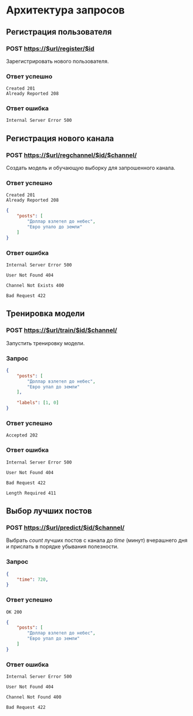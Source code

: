 # Архитектура запросов

## Регистрация пользователя

### POST <https://$url/register/$id>

Зарегистрировать нового пользователя.

### Ответ успешно

```
Created 201
Already Reported 208
```

### Ответ ошибка

```
Internal Server Error 500
```

## Регистрация нового канала

### POST <https://$url/regchannel/$id/$channel/>

Создать модель и обучающую выборку для запрошенного канала.

### Ответ успешно

```
Created 201
Already Reported 208
```

```json
{
    "posts": [
        "Доллар взлетел до небес",
        "Евро упало до земли"
    ]
}
```

### Ответ ошибка

```
Internal Server Error 500
```

```
User Not Found 404
```

```
Channel Not Exists 400
```

```
Bad Request 422
```

## Тренировка модели

### POST <https://$url/train/$id/$channel/>

Запустить тренировку модели.

### Запрос

```json
{
    "posts": [
        "Доллар взлетел до небес",
        "Евро упал до земли"
    ],

    "labels": [1, 0]
}
```

### Ответ успешно

```
Accepted 202 
```

### Ответ ошибка

```
Internal Server Error 500
```

```
User Not Found 404
```

```
Bad Request 422
```

```
Length Required 411
```

## Выбор лучших постов

### POST <https://$url/predict/$id/$channel/>

Выбрать *count* лучших постов с канала до *time* (минут) вчерашнего дня и прислать в порядке убывания полезности.

### Запрос

```json
{
    "time": 720,
}
```

### Ответ успешно

```
OK 200
```

```json
{
    "posts": [
        "Доллар взлетел до небес",
        "Евро упал до земли"
    ]
}
```

### Ответ ошибка

```
Internal Server Error 500
```

```
User Not Found 404
```

```
Channel Not Found 400
```

```
Bad Request 422
```
